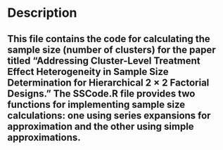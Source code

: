 # Description
## This file contains the code for calculating the sample size (number of clusters) for the paper titled “Addressing Cluster-Level Treatment Effect Heterogeneity in Sample Size Determination for Hierarchical 2 × 2 Factorial Designs.” The SSCode.R file provides two functions for implementing sample size calculations: one using series expansions for approximation and the other using simple approximations.

